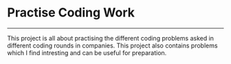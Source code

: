 # Practise Coding Work
---

This project is all about practising the different coding problems asked in different
coding rounds in companies. This project also contains problems which I find intresting
and can be useful for preparation.
